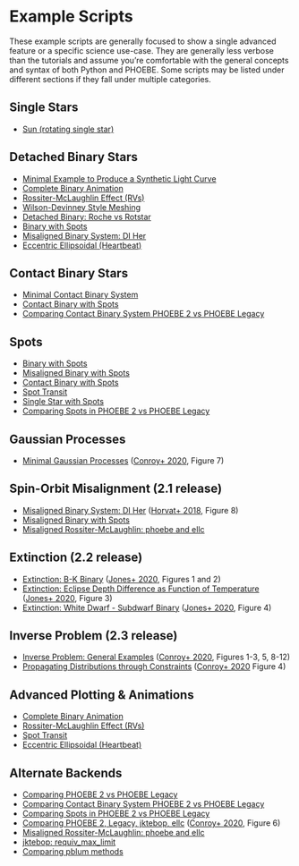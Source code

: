 # Example Scripts

These example scripts are generally focused to show a single advanced feature or a specific science use-case. They are generally less verbose than the tutorials and assume you’re comfortable with the general concepts and syntax of both Python and PHOEBE. Some scripts may be listed under different sections if they fall under multiple categories.


## Single Stars

* [Sun (rotating single star)](examples/sun.ipynb)


## Detached Binary Stars

* [Minimal Example to Produce a Synthetic Light Curve](examples/minimal_synthetic.ipynb)
* [Complete Binary Animation](examples/animation_binary_complete.ipynb)
* [Rossiter-McLaughlin Effect (RVs)](examples/rossiter_mclaughlin.ipynb)
* [Wilson-Devinney Style Meshing](examples/mesh_wd.ipynb)
* [Detached Binary: Roche vs Rotstar](examples/detached_rotstar.ipynb)
* [Binary with Spots](examples/binary_spots.ipynb)
* [Misaligned Binary System: DI Her](examples/diher_misaligned.ipynb)
* [Eccentric Ellipsoidal (Heartbeat)](examples/eccentric_ellipsoidal.ipynb)


## Contact Binary Stars

* [Minimal Contact Binary System](examples/minimal_contact_binary.ipynb)
* [Contact Binary with Spots](examples/contact_spots.ipynb)
* [Comparing Contact Binary System PHOEBE 2 vs PHOEBE Legacy](examples/legacy_contact_binary.ipynb)


## Spots

* [Binary with Spots](examples/binary_spots.ipynb)
* [Misaligned Binary with Spots](examples/binary_misaligned_spots.ipynb)
* [Contact Binary with Spots](examples/contact_spots.ipynb)
* [Spot Transit](examples/spot_transit.ipynb)
* [Single Star with Spots](examples/single_spots.ipynb)
* [Comparing Spots in PHOEBE 2 vs PHOEBE Legacy](examples/legacy_spots.ipynb)


## Gaussian Processes

* [Minimal Gaussian Processes](examples/minimal_GPs.ipynb) ([Conroy+ 2020](http://phoebe-project.org/publications/2020Conroy+), Figure 7)


## Spin-Orbit Misalignment (2.1 release)

* [Misaligned Binary System: DI Her](examples/diher_misaligned.ipynb) ([Horvat+ 2018](http://phoebe-project.org/publications/2018Horvat+), Figure 8)
* [Misaligned Binary with Spots](examples/binary_misaligned_spots.ipynb)
* [Misaligned Rossiter-McLaughlin: phoebe and ellc](examples/RM_phoebe_ellc.ipynb)


## Extinction (2.2 release)

* [Extinction: B-K Binary](examples/extinction_BK_binary.ipynb) ([Jones+ 2020](http://phoebe-project.org/publications/2020Jones+), Figures 1 and 2)
* [Extinction: Eclipse Depth Difference as Function of Temperature](examples/extinction_eclipse_depth_v_teff.ipynb) ([Jones+ 2020](http://phoebe-project.org/publications/2020Jones+), Figure 3)
* [Extinction: White Dwarf - Subdwarf Binary](examples/extinction_wd_subdwarf.ipynb) ([Jones+ 2020](http://phoebe-project.org/publications/2020Jones+), Figure 4)


## Inverse Problem (2.3 release)

* [Inverse Problem: General Examples](examples/inverse_paper_examples.ipynb) ([Conroy+ 2020](http://phoebe-project.org/publications/2020Conroy+), Figures 1-3, 5, 8-12)
* [Propagating Distributions through Constraints](examples/distribution_constraints.ipynb) ([Conroy+ 2020](http://phoebe-project.org/publications/2020Conroy+) Figure 4)


## Advanced Plotting & Animations

* [Complete Binary Animation](examples/animation_binary_complete.ipynb)
* [Rossiter-McLaughlin Effect (RVs)](examples/rossiter_mclaughlin.ipynb)
* [Spot Transit](examples/spot_transit.ipynb)
* [Eccentric Ellipsoidal (Heartbeat)](examples/eccentric_ellipsoidal.ipynb)


## Alternate Backends

* [Comparing PHOEBE 2 vs PHOEBE Legacy](examples/legacy.ipynb)
* [Comparing Contact Binary System PHOEBE 2 vs PHOEBE Legacy](examples/legacy_contact_binary.ipynb)
* [Comparing Spots in PHOEBE 2 vs PHOEBE Legacy](examples/legacy_spots.ipynb)
* [Comparing PHOEBE 2, Legacy, jktebop, ellc](examples/backends_compare_legacy_jktebop_ellc.ipynb) ([Conroy+ 2020](http://phoebe-project.org/publications/2020Conroy+), Figure 6)
* [Misaligned Rossiter-McLaughlin: phoebe and ellc](examples/RM_phoebe_ellc.ipynb)
* [jktebop: requiv_max_limit](examples/requiv_max_limit.ipynb)
* [Comparing pblum methods](examples/pblum_method_compare.ipynb)
